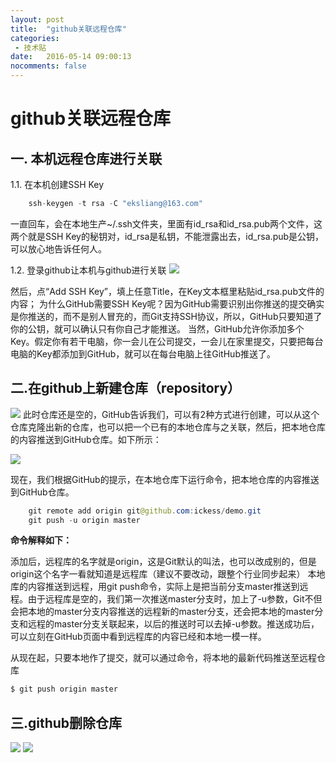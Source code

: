 ```yaml
---
layout: post
title:  "github关联远程仓库"
categories: 
 - 技术贴
date:   2016-05-14 09:00:13
nocomments: false
---
```



# github关联远程仓库

## 一. 本机远程仓库进行关联
1.1. 在本机创建SSH Key

~~~java
	ssh-keygen -t rsa -C "eksliang@163.com" 	
~~~

一直回车，会在本地生产~/.ssh文件夹，里面有id_rsa和id_rsa.pub两个文件，这两个就是SSH Key的秘钥对，id_rsa是私钥，不能泄露出去，id_rsa.pub是公钥，可以放心地告诉任何人。

1.2.	登录github让本机与github进行关联
![](http://dl2.iteye.com/upload/attachment/0112/3536/318a624c-b3d3-34f3-b26c-80d948a6a8dd.png)

然后，点“Add SSH Key”，填上任意Title，在Key文本框里粘贴id_rsa.pub文件的内容；
为什么GitHub需要SSH Key呢？因为GitHub需要识别出你推送的提交确实是你推送的，而不是别人冒充的，而Git支持SSH协议，所以，GitHub只要知道了你的公钥，就可以确认只有你自己才能推送。
当然，GitHub允许你添加多个Key。假定你有若干电脑，你一会儿在公司提交，一会儿在家里提交，只要把每台电脑的Key都添加到GitHub，就可以在每台电脑上往GitHub推送了。

## 二.在github上新建仓库（repository）

![](http://dl2.iteye.com/upload/attachment/0112/3540/f81a6b04-be1b-3901-ac3a-0fd984a6896b.png)
此时仓库还是空的，GitHub告诉我们，可以有2种方式进行创建，可以从这个仓库克隆出新的仓库，也可以把一个已有的本地仓库与之关联，然后，把本地仓库的内容推送到GitHub仓库。如下所示：

![](http://dl2.iteye.com/upload/attachment/0112/3542/7f184069-47fd-3313-9bc7-b930d94ff1c6.png)

现在，我们根据GitHub的提示，在本地仓库下运行命令，把本地仓库的内容推送到GitHub仓库。

~~~java
	git remote add origin git@github.com:ickess/demo.git  
	git push -u origin master  
~~~

**命令解释如下：**

添加后，远程库的名字就是origin，这是Git默认的叫法，也可以改成别的，但是origin这个名字一看就知道是远程库（建议不要改动，跟整个行业同步起来）
本地库的内容推送到远程，用git push命令，实际上是把当前分支master推送到远程。由于远程库是空的，我们第一次推送master分支时，加上了-u参数，Git不但会把本地的master分支内容推送的远程新的master分支，还会把本地的master分支和远程的master分支关联起来，以后的推送时可以去掉-u参数。推送成功后，可以立刻在GitHub页面中看到远程库的内容已经和本地一模一样。
 
从现在起，只要本地作了提交，就可以通过命令，将本地的最新代码推送至远程仓库

~~~java
$ git push origin master  
~~~

## 三.github删除仓库

![](http://dl2.iteye.com/upload/attachment/0112/3546/97f6c95e-15db-33d7-9944-466d01ee5f57.png)
![](http://dl2.iteye.com/upload/attachment/0112/3548/4fd3ec72-7be4-3bdf-b0e5-23d91f877462.png)
